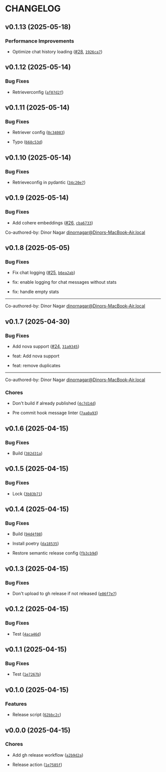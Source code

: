 # CHANGELOG


## v0.1.13 (2025-05-18)

### Performance Improvements

- Optimize chat history loading ([#28](https://github.com/ShragaAI/shraga/pull/28),
  [`1926ca7`](https://github.com/ShragaAI/shraga/commit/1926ca7ec9db798139e01712ed77f46dd26fb15f))


## v0.1.12 (2025-05-14)

### Bug Fixes

- Retrieverconfig
  ([`af07d2f`](https://github.com/ShragaAI/shraga/commit/af07d2fcf96948b7ecb80cac0dc7e183bf8dd6f6))


## v0.1.11 (2025-05-14)

### Bug Fixes

- Retriever config
  ([`0c34083`](https://github.com/ShragaAI/shraga/commit/0c34083d62932ec31b36877242de33331b987271))

- Typo
  ([`668c53d`](https://github.com/ShragaAI/shraga/commit/668c53d93b607ef95ddb2640146c519b82ea5179))


## v0.1.10 (2025-05-14)

### Bug Fixes

- Retrieveconfig in pydantic
  ([`34c20e7`](https://github.com/ShragaAI/shraga/commit/34c20e76e3f62951c1182d9222ed1f93d7291c04))


## v0.1.9 (2025-05-14)

### Bug Fixes

- Add cohere embeddings ([#26](https://github.com/ShragaAI/shraga/pull/26),
  [`cba6733`](https://github.com/ShragaAI/shraga/commit/cba6733608fdb285acc48ff6098c7ede98d96e15))

Co-authored-by: Dinor Nagar <dinornagar@Dinors-MacBook-Air.local>


## v0.1.8 (2025-05-05)

### Bug Fixes

- Fix chat logging ([#25](https://github.com/ShragaAI/shraga/pull/25),
  [`b6ea2ab`](https://github.com/ShragaAI/shraga/commit/b6ea2ab6958b770cb2368a01b64dad7bd92d3c17))

* fix: enable logging for chat messages without stats

* fix: handle empty stats

---------

Co-authored-by: Dinor Nagar <dinornagar@Dinors-MacBook-Air.local>


## v0.1.7 (2025-04-30)

### Bug Fixes

- Add nova support ([#24](https://github.com/ShragaAI/shraga/pull/24),
  [`31a9345`](https://github.com/ShragaAI/shraga/commit/31a9345a2ed229f5f2f81721e42866f05e5c9953))

* feat: Add nova support

* feat: remove duplicates

---------

Co-authored-by: Dinor Nagar <dinornagar@Dinors-MacBook-Air.local>

### Chores

- Don't build if already published
  ([`4c7d14d`](https://github.com/ShragaAI/shraga/commit/4c7d14d698887354ae2ac6335e474056fe7e6da7))

- Pre commit hook message linter
  ([`7aa0a93`](https://github.com/ShragaAI/shraga/commit/7aa0a939a359b30b0825848bc6a42047b7232409))


## v0.1.6 (2025-04-15)

### Bug Fixes

- Build
  ([`382d31a`](https://github.com/ShragaAI/shraga/commit/382d31a052dd1dfc2094b7b16b6de434a718b706))


## v0.1.5 (2025-04-15)

### Bug Fixes

- Lock
  ([`3b83b71`](https://github.com/ShragaAI/shraga/commit/3b83b714e4fb537ae8c8e80a4fcca37838f489e9))


## v0.1.4 (2025-04-15)

### Bug Fixes

- Build
  ([`94d4f08`](https://github.com/ShragaAI/shraga/commit/94d4f08a03f7f66dfabf9da541151c3825998317))

- Install poetry
  ([`da18535`](https://github.com/ShragaAI/shraga/commit/da18535cfce44e86a1fa003d80a5bfcd48c1e23f))

- Restore semantic release config
  ([`fb3cb9d`](https://github.com/ShragaAI/shraga/commit/fb3cb9db623ebd12f7e3cf9061d2f934b97a90c2))


## v0.1.3 (2025-04-15)

### Bug Fixes

- Don't upload to gh release if not released
  ([`e06f7e7`](https://github.com/ShragaAI/shraga/commit/e06f7e7ddd6f76e8dad3b55967dc68521bb81674))


## v0.1.2 (2025-04-15)

### Bug Fixes

- Test
  ([`4aca46d`](https://github.com/ShragaAI/shraga/commit/4aca46dcbe17a9f8848e25a16a350f733a7daf3e))


## v0.1.1 (2025-04-15)

### Bug Fixes

- Test
  ([`1e7267b`](https://github.com/ShragaAI/shraga/commit/1e7267bd2d1f1ecdd9f3629e35dc1f2909a124de))


## v0.1.0 (2025-04-15)

### Features

- Release script
  ([`62bbc2c`](https://github.com/ShragaAI/shraga/commit/62bbc2c97150889dbdeaa60941454a037008c884))


## v0.0.0 (2025-04-15)

### Chores

- Add gh release workflow
  ([`a2b9d2a`](https://github.com/ShragaAI/shraga/commit/a2b9d2a68552b910db95a409ba837c5d3f5e561c))

- Release action
  ([`1e7585f`](https://github.com/ShragaAI/shraga/commit/1e7585f0c347fa751c22b4b8260c0fdd0cc42289))

